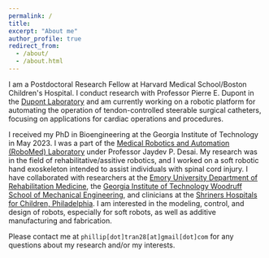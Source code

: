 ```yaml
---
permalink: /
title: 
excerpt: "About me"
author_profile: true
redirect_from: 
  - /about/
  - /about.html
---
```


I am a Postdoctoral Research Fellow at Harvard Medical School/Boston Children's Hospital. I conduct research with Professor Pierre E. Dupont in the [Dupont Laboratory](https://robotics.tch.harvard.edu/) and am currently working on a robotic platform for automating the operation of tendon-controlled steerable surgical catheters, focusing on applications for cardiac operations and procedures.

I received my PhD in Bioengineering at the Georgia Institute of Technology in May 2023. I was a part of the [Medical Robotics and Automation (RoboMed) Laboratory](https://robomed.gatech.edu/) under Professor Jaydev P. Desai. My research was in the field of rehabilitative/assitive robotics, and I worked on a soft robotic hand exoskeleton intended to assist individuals with spinal cord injury. I have collaborated with researchers at the [Emory University Department of Rehabilitation Medicine](http://www.rehabmed.emory.edu/), the [Georgia Institute of Technology Woodruff School of Mechanical Engineering](https://www.me.gatech.edu/), and clinicians at the [Shriners Hospitals for Children, Philadelphia](https://www.shrinershospitalsforchildren.org/philadelphia). I am interested in the modeling, control, and design of robots, especially for soft robots, as well as additive manufacturing and fabrication.

Please contact me at <code class="language-plaintext highlighter-rouge">phillip[dot]tran28[at]gmail[dot]com</code> for any questions about my research and/or my interests.
